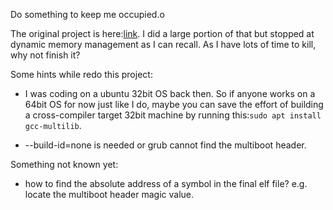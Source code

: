 Do something to keep me occupied.o

The original project is here:[link](http://www.jamesmolloy.co.uk/tutorial_html/1.-Environment%20setup.html).
I did a large portion of that but stopped at dynamic memory management as I can recall.
As I have lots of time to kill, why not finish it?

Some hints while redo this project:
* I was coding on a ubuntu 32bit OS back then. So if anyone works on a 64bit OS for now just like I do,
 maybe you can save the effort of building a cross-compiler target 32bit machine by running this:```sudo apt install gcc-multilib```.


* --build-id=none is needed or grub cannot find the multiboot header.

Something not known yet:
* how to find the absolute address of a symbol in the final elf file? e.g. locate the multiboot header magic value.



